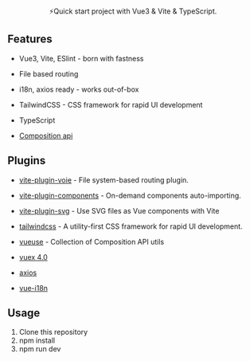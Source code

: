 <p align='center'>
⚡️Quick start project with Vue3 & Vite & TypeScript.<br/>
</p>

## Features

- Vue3, Vite, ESlint -  born with fastness

- File based routing

- i18n, axios ready - works out-of-box

- TailwindCSS - CSS framework for rapid UI development

- TypeScript

- [Composition api](https://composition-api.vuejs.org/)

## Plugins

- [vite-plugin-voie](https://github.com/vamplate/vite-plugin-voie) - File system-based routing plugin.

- [vite-plugin-components](https://github.com/antfu/vite-plugin-components) - On-demand components auto-importing.

- [vite-plugin-svg](https://github.com/visualfanatic/vite-plugin-svg) - Use SVG files as Vue components with Vite

- [tailwindcss](https://github.com/tailwindlabs/tailwindcss) - A utility-first CSS framework for rapid UI development.

- [vueuse](https://github.com/antfu/vueuse) - Collection of Composition API utils

- [vuex 4.0](https://github.com/vuejs/vuex/tree/4.0)

- [axios](https://github.com/axios/axios)

- [vue-i18n](https://github.com/kazupon/vue-i18n)

## Usage

1. Clone this repository
2. npm install
3. npm run dev